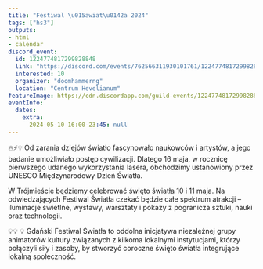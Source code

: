 ```yaml
---
title: "Festiwal \u015awiat\u0142a 2024"
tags: ["hs3"]
outputs:
- html
- calendar
discord_event:
  id: 1224774817299828848
  link: "https://discord.com/events/762566311930101761/1224774817299828848"
  interested: 10
  organizer: "doomhammerng"
  location: "Centrum Hevelianum"
featureImage: https://cdn.discordapp.com/guild-events/1224774817299828848/0b34c09f1ea76258f83160f4caa26f75.png?size=1024
eventInfo:
  dates:
    extra:
      2024-05-10 16:00-23:45: null
---
```

🔥⚡️💡 Od zarania dziejów światło fascynowało naukowców i artystów, a jego badanie umożliwiało postęp cywilizacji. Dlatego 16 maja, w rocznicę pierwszego udanego wykorzystania lasera, obchodzimy ustanowiony przez UNESCO Międzynarodowy Dzień Światła.

W Trójmieście będziemy celebrować święto światła 10 i 11 maja. Na odwiedzających Festiwal Światła czekać będzie całe spektrum atrakcji – iluminacje świetlne, wystawy, warsztaty i pokazy z pogranicza sztuki, nauki oraz technologii.

💡💡 💡
Gdański Festiwal Światła to oddolna inicjatywa niezależnej grupy animatorów kultury związanych z kilkoma lokalnymi instytucjami, którzy połączyli siły i zasoby, by stworzyć coroczne święto światła integrujące lokalną społeczność.
